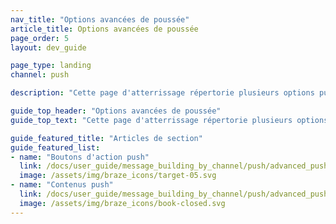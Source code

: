 ```yaml
---
nav_title: "Options avancées de poussée"
article_title: Options avancées de poussée
page_order: 5
layout: dev_guide

page_type: landing
channel: push

description: "Cette page d'atterrissage répertorie plusieurs options push avancées comme les Push Stories et les boutons d'action push."

guide_top_header: "Options avancées de poussée"
guide_top_text: "Cette page d'atterrissage répertorie plusieurs options push avancées comme les Push Stories et les boutons d'action push."

guide_featured_title: "Articles de section"
guide_featured_list:
- name: "Boutons d'action push"
  link: /docs/user_guide/message_building_by_channel/push/advanced_push_options/push_action_buttons/
  image: /assets/img/braze_icons/target-05.svg
- name: "Contenus push"
  link: /docs/user_guide/message_building_by_channel/push/advanced_push_options/push_stories/
  image: /assets/img/braze_icons/book-closed.svg
---
```

<br><br>